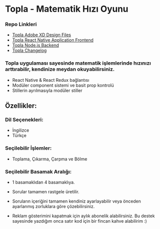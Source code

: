 # Topla - Matematik Hızı Oyunu

### Repo Linkleri

- [Topla Adobe XD Design Files](./design/ui)
- [Topla React Native Application Frontend](./topla)
- [Topla Node.js Backend](./topla-server)
- [Topla Changelog](./changelog)

### Topla uygulaması sayesinde matematik işlemlerinde hızınızı arttırabilir, kendinize meydan okuyabilirsiniz.

- React Native & React Redux bağlantısı
- Modüler component sistemi ve basit prop kontrolü
- Stillerin ayrılmasıyla modüler stiller

## Özellikler:

### Dil Seçenekleri:

- İngilizce
- Türkçe

### Seçilebilir İşlemler:

- Toplama, Çıkarma, Çarpma ve Bölme

### Seçilebilir Basamak Aralığı:

- 1 basamaklıdan 4 basamaklıya.

- Sorular tamamen rastgele üretilir.

- Soruların içeriğini tamamen kendiniz ayarlayabilir veya önceden ayarlanmış zorluklara göre çözebilirsiniz.

- Reklam gösterimini kapatmak için aylık abonelik alabilirsiniz. Bu destek sayesinde yazdığım onca satır kod için bir fincan kahve alabilirim :)
